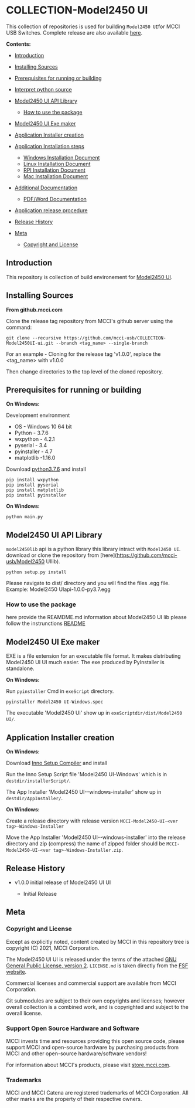 # COLLECTION-Model2450 UI

This collection of repositories is used for building `Model2450 UI`for MCCI USB Switches. Complete release are also available [here](https://github.com/mcci-usb/COLLECTION-model2450-ui/releases/).

**Contents:**
<!--
  This TOC uses the VS Code markdown TOC extension AlanWalk.markdown-toc.
  We strongly recommend updating using VS Code, the markdown-toc extension and the
  bierner.markdown-preview-github-styles extension. Note that if you are using
  VS Code 1.29 and Markdown TOC 1.5.6, https://github.com/AlanWalk/markdown-toc/issues/65
  applies -- you must change your line-ending to some non-auto value in Settings>
  Text Editor>Files.  `\n` works for me.
-->
<!-- markdownlint-disable MD033 MD004 -->
<!-- markdownlint-capture -->
<!-- markdownlint-disable -->
<!-- TOC depthFrom:2 updateOnSave:true -->

- [Introduction](#introduction)
- [Installing Sources](#installing-sources)
- [Prerequisites for running or building](#prerequisites-for-running-or-building)
- [Interpret python source](#interpret-python-source)

- [Model2450 UI API Library](#model2450-ui-api-library)
  - [How to use the package](#how-to-use-the-package)
- [Model2450 UI Exe maker](#model2450-ui-exe-maker)
- [Application Installer creation](#application-installer-creation)
- [Application Installation steps](#application-installation-steps)
  - [Windows Installation Document](#windows-installation-document)
  - [Linux Installation Document](#linux-installation-document)
  - [RPI Installation Document](#rpi-installation-document)
  - [Mac Installation Document](#mac-installation-document)
- [Additional Documentation](#additional-documentation)
  - [PDF/Word Documentation](#pdfword-documentation)
- [Application release procedure](#application-release-procedure)
- [Release History](#release-history)
- [Meta](#meta)
  - [Copyright and License](#copyright-and-license)

<!-- /TOC -->
<!-- markdownlint-restore -->
<!-- Due to a bug in Markdown TOC, the table is formatted incorrectly if tab indentation is set other than 4. Due to another bug, this comment must be *after* the TOC entry. -->

## Introduction

This repository is collection of build environement for [Model2450 UI](https://github.com/mcci-usb/Model2450UI).

## Installing Sources

<strong>From github.mcci.com</strong>

Clone the release tag repository from MCCI's github server using the command:

```shell
git clone --recursive https://github.com/mcci-usb/COLLECTION-Model2450UI-ui.git --branch <tag_name> --single-branch
```

For an example - Cloning for the release tag 'v1.0.0', replace the <tag_name> with v1.0.0 

Then change directories to the top level of the cloned repository.

## Prerequisites for running or building

<strong>On Windows:</strong>

Development environment

* OS - Windows 10 64 bit
* Python - 3.7.6
* wxpython - 4.2.1
* pyserial - 3.4
* pyinstaller - 4.7
* matplotlib -1.16.0

Download [python3.7.6](https://www.python.org/downloads/release/python-376/) and install

```shell
pip install wxpython
pip install pyserial
pip install matplotlib
pip install pyinstaller
```

<strong>On Windows:</strong>

```shell
python main.py
```

## Model2450 UI API Library

`model2450lib` api is a python library this library intract with `Model2450 UI`.
download or clone the repository from [here](https://github.com/mcci-usb/Model2450 UIlib).

```shell
python setup.py install
```

Please navigate to dist/ directory and you will find the files .egg file. Example: Model2450 UIapi-1.0.0-py3.7.egg

### How to use the package

here provide the REAMDME.md information about Model2450 UI lib please follow the instrunctions [README](https://github.com/mcci-usb/COLLECTION-model2450-ui/blob/main/README.md)

## Model2450 UI Exe maker

EXE is a file extension for an executable file format. It makes distributing Model2450 UI UI much easier. The exe produced by PyInstaller is standalone.

<strong>On Windows:</strong>

Run `pyinstaller` Cmd in `exeScript` directory.

```shell
pyinstaller Model2450 UI-Windows.spec
```

The executable 'Model2450 UI' show up in `exeScriptdir/dist/Model2450 UI/`.

## Application Installer creation

<strong>On Windows:</strong>

Download [Inno Setup Compiler](https://jrsoftware.org/isdl.php#stable) and install

Run the Inno Setup Script file 'Model2450 UI-Windows' which is in `destdir/installerScript/`.

The App Installer 'Model2450 UI-<ver tag>-windows-installer' show up in `destdir/AppInstaller/`.

<strong>On Windows:</strong>

Create a release directory with release version `MCCI-Model2450-UI-<ver tag>-Windows-Installer`

Move the App Installer 'Model2450 UI-<ver tag>-windows-installer' into the release directory and zip (compress)
the name of zipped folder should be  `MCCI-Model2450-UI-<ver tag>-Windows-Installer.zip`.


## Release History

- v1.0.0 initial release of Model2450 UI UI

  - Initial Release

## Meta

### Copyright and License

Except as explicitly noted, content created by MCCI in this repository tree is copyright (C) 2021, MCCI Corporation.
  
The Model2450 UI UI is released under the terms of the attached [GNU General Public License, version 2](./LICENSE.md). `LICENSE.md` is taken directly from the [FSF website](http://www.gnu.org/licenses/old-licenses/gpl-2.0.md).

Commercial licenses and commercial support are available from MCCI Corporation.

Git submodules are subject to their own copyrights and licenses; however overall collection is a combined work, and is copyrighted and subject to the overall license.

### Support Open Source Hardware and Software

MCCI invests time and resources providing this open source code, please support MCCI and open-source hardware by purchasing products from MCCI and other open-source hardware/software vendors!

For information about MCCI's products, please visit [store.mcci.com](https://store.mcci.com/).

### Trademarks

MCCI and MCCI Catena are registered trademarks of MCCI Corporation. All other marks are the property of their respective owners.
